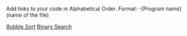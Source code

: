 Add links to your code in Alphabetical Order.
Format: -[Program name](name of the file)

[Bubble Sort](bubble_sort.cpp)
[Binary Search](binary_search.cpp)
